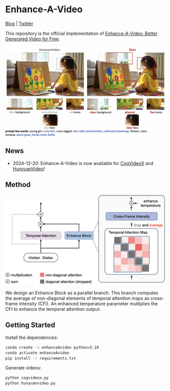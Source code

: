 # Enhance-A-Video

[Blog](https://oahzxl.github.io/Enhance_A_Video/) | [Twitter](https://x.com/YangL_7/status/1870116980717695243)

This repository is the official implementation of [Enhance-A-Video: Better Generared Video for Free](https://oahzxl.github.io/Enhance_A_Video/).

![demo](assets/demo.png)

## News
- 2024-12-20: Enhance-A-Video is now available for [CogVideoX](https://github.com/THUDM/CogVideo) and [HunyuanVideo](https://github.com/Tencent/HunyuanVideo)!

## Method

![method](assets/method.png)

We design an Enhance Block as a parallel branch. This branch computes the average of non-diagonal elements of temporal attention maps as cross-frame intensity (CFI). An enhanced temperature parameter multiplies the CFI to enhance the temporal attention output.

## Getting Started

Install the dependencies:

```bash
conda create -n enhanceAvideo python=3.10
conda activate enhanceAvideo
pip install -r requirements.txt
```

Generate videos:

```bash
python cogvideox.py
python hunyuanvideo.py
```
